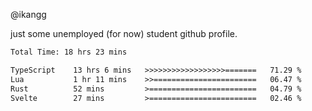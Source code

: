 @ikangg

just some unemployed (for now) student github profile.

<!--START_SECTION:waka-->

```txt
Total Time: 18 hrs 23 mins

TypeScript    13 hrs 6 mins   >>>>>>>>>>>>>>>>>>=======   71.29 %
Lua           1 hr 11 mins    >>=======================   06.47 %
Rust          52 mins         >========================   04.79 %
Svelte        27 mins         >========================   02.46 %
```

<!--END_SECTION:waka-->
